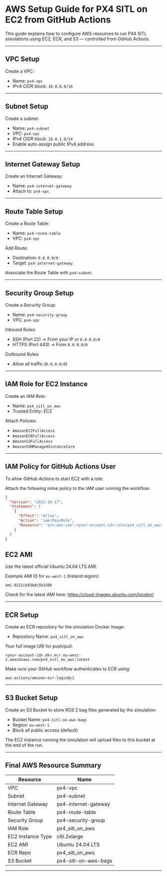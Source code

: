 # AWS Setup Guide for PX4 SITL on EC2 from GitHub Actions

This guide explains how to configure AWS resources to run PX4 SITL simulations using EC2, ECR, and S3 — controlled from GitHub Actions.

---

## VPC Setup

Create a VPC:

- Name: `px4-vpc`
- IPv4 CIDR block: `10.0.0.0/16`

---

## Subnet Setup

Create a subnet:

- Name: `px4-subnet`
- VPC: `px4-vpc`
- IPv4 CIDR block: `10.0.1.0/24`
- Enable auto-assign public IPv4 address

---

## Internet Gateway Setup

Create an Internet Gateway:

- Name: `px4-internet-gateway`
- Attach to: `px4-vpc`

---

## Route Table Setup

Create a Route Table:

- Name: `px4-route-table`
- VPC: `px4-vpc`

Add Route:

- Destination: `0.0.0.0/0`
- Target: `px4-internet-gateway`

Associate the Route Table with `px4-subnet`.

---

## Security Group Setup

Create a Security Group:

- Name: `px4-security-group`
- VPC: `px4-vpc`

Inbound Rules:

- SSH (Port 22) → From your IP or `0.0.0.0/0`
- HTTPS (Port 443) → From `0.0.0.0/0`

Outbound Rules:

- Allow all traffic (`0.0.0.0/0`)

---

## IAM Role for EC2 Instance

Create an IAM Role:

- Name: `px4_sitl_on_aws`
- Trusted Entity: EC2

Attach Policies:

- `AmazonEC2FullAccess`
- `AmazonECRFullAccess`
- `AmazonS3FullAccess`
- `AmazonSSMManagedInstanceCore`

---

## IAM Policy for GitHub Actions User

To allow GitHub Actions to start EC2 with a role:

Attach the following inline policy to the IAM user running the workflow:

```json
{
  "Version": "2012-10-17",
  "Statement": [
    {
      "Effect": "Allow",
      "Action": "iam:PassRole",
      "Resource": "arn:aws:iam::<your-account-id>:role/px4_sitl_on_aws"
    }
  ]
}
```

## EC2 AMI

Use the latest official Ubuntu 24.04 LTS AMI.

Example AMI ID for `eu-west-1` (Ireland region):

`ami-0221cb43bdc5b320b`

Check for the latest AMI here: https://cloud-images.ubuntu.com/locator/

---

## ECR Setup

Create an ECR repository for the simulation Docker image:

- Repository Name: `px4_sitl_on_aws`

Your full image URI for push/pull:

`<your-account-id>.dkr.ecr.eu-west-1.amazonaws.com/px4_sitl_on_aws:latest`

Make sure your GitHub workflow authenticates to ECR using:

`aws-actions/amazon-ecr-login@v1`

---

## S3 Bucket Setup

Create an S3 Bucket to store ROS 2 bag files generated by the simulation:

- Bucket Name: `px4-sitl-on-aws-bags`
- Region: `eu-west-1`
- Block all public access (default)

The EC2 instance running the simulation will upload files to this bucket at the end of the run.

---

## Final AWS Resource Summary

| Resource           | Name                          |
|-------------------|--------------------------------|
| VPC               | px4-vpc                       |
| Subnet            | px4-subnet                    |
| Internet Gateway  | px4-internet-gateway          |
| Route Table       | px4-route-table               |
| Security Group    | px4-security-group            |
| IAM Role          | px4_sitl_on_aws               |
| EC2 Instance Type | c6i.2xlarge                   |
| EC2 AMI           | Ubuntu 24.04 LTS              |
| ECR Repo          | px4_sitl_on_aws               |
| S3 Bucket         | px4-sitl-on-aws-bags          |

---
